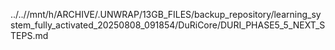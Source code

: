 ../..//mnt/h/ARCHIVE/.UNWRAP/13GB_FILES/backup_repository/learning_system_fully_activated_20250808_091854/DuRiCore/DURI_PHASE5_5_NEXT_STEPS.md